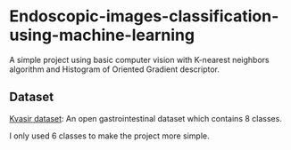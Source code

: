 # Endoscopic-images-classification-using-machine-learning
A simple project using basic computer vision with K-nearest neighbors algorithm and Histogram of Oriented Gradient descriptor.
## Dataset
[Kvasir dataset](https://datasets.simula.no/kvasir/): An open gastrointestinal dataset which contains 8 classes.

I only used 6 classes to make the project more simple.

